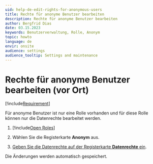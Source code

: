 ```yaml
---
uid: help-de-edit-rights-for-anonymous-users
title: Rechte für anonyme Benutzer bearbeiten
description: Rechte für anonyme Benutzer bearbeiten
author: Bergfrid Dias
date: 03.15.2023
keywords: Benutzerverwaltung, Rolle, Anonym
topic: howto
language: de
envir: onsite
audience: settings
audience_tooltip: Settings and maintenance
---
```


# Rechte für anonyme Benutzer bearbeiten (vor Ort)

[!include[Requirement](../includes/note-anon-req.md)]

Für anonyme Benutzer ist nur eine Rolle vorhanden und für diese Rolle können nur die Datenrechte bearbeitet werden.

1. [!include[Open Roles](includes/open-roles.md)]

2. Wählen Sie die Registerkarte **Anonym** aus.

3. [Geben Sie die Datenrechte auf der Registerkarte **Datenrechte** ein][2].

Die Änderungen werden automatisch gespeichert.

<!-- Referenced links -->
[2]: set-data-rights-for-role.md

<!-- Referenced images -->
